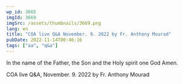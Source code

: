 ```yaml
---
wp_id: 3665
imgId: 3669
imgSrc: /assets/thumbnails/3669.png
lang: en
title: "COA live Q&A November. 9. 2022 by Fr. Anthony Mourad"
pubDate: 2022-11-14T00:46:16
tags: ["aa", "q&a"]
---
```


<!-- page: 6 -->

<p>In the name of the Father, the Son and the Holy spirit one God Amen.</p>
<p>COA live Q&A, November. 9. 2022 by Fr. Anthony Mourad</p>
